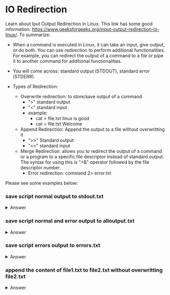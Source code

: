 # IO Redirection

Learn about Iput Output Redirection in Linux. This link has some good information: https://www.geeksforgeeks.org/input-output-redirection-in-linux/. To summarize:

* When a command is executed in Linux, it can take an input, give output, or do both. You can use redirection to perform additional functionalities. For example, you can redirect the output of a command to a file or pipe it to another command for additional functionalities.

* You will come across: standard output (STDOUT), standard error (STDERR).

* Types of Redirection:
    * Overwrite redirection: to store/save output of a command
        *  ">" standard output
        * "<" standard input
        * example:
            * cat  > file.txt
              linux is good
            * cat < file.txt
              Welcome
    * Append Redirection: Append the output to a file without overwritting it
        * ">>" Standard output
        * "<<" standard input
    * Merge Redirection: allows you to redirect the output of a command or a program to a specific file descriptor instead of standard output. The syntax for using this is ">&" operator followed by the file descriptor number.
        * Error redirection: command 2> error.txt


Please see some examples below:


### save script normal output to stdout.txt


<details><summary>Answer</summary>

```bash
./scriptname > stdout.txt
```

</details>


### save script normal and error output to alloutput.txt


<details><summary>Answer</summary>

```bash
./scriptname > stdout.txt 2>&1          # notice 2>&1, this means output standard error(stderr) to standard output (stdout)
```

</details>


### save script errors output to errors.txt


<details><summary>Answer</summary>

```bash
./scriptname 2> errors.txt          
```

</details>


### append the content of file1.txt to file2.txt without overwritting file2.txt


<details><summary>Answer</summary>

```bash
cat file1.txt >> file2.txt                     
```

</details>

